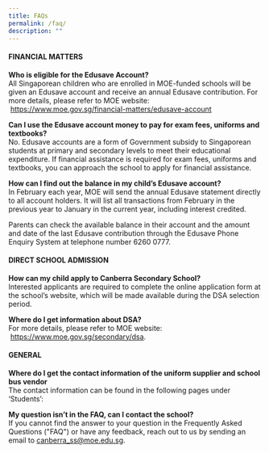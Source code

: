 ```yaml
---
title: FAQs
permalink: /faq/
description: ""
---
```

<h4>FINANCIAL MATTERS</h4>
<p><strong>Who is eligible for the Edusave Account?<br></strong>All Singaporean children who are enrolled in MOE-funded schools will be given an Edusave account and receive an annual Edusave contribution. For more details, please refer to MOE website: &nbsp;<a href="https://www.moe.gov.sg/financial-matters/edusave-account" target="_blank" rel="noopener">https://www.moe.gov.sg/financial-matters/edusave-account</a></p>
<p><strong>Can I use the Edusave account money to pay for exam fees, uniforms and textbooks?<br></strong>No. Edusave accounts are a form of Government subsidy to Singaporean students at primary and secondary levels to meet their educational expenditure. If financial assistance is required for exam fees, uniforms and textbooks, you can approach the school to apply for financial assistance.</p>
<p><strong>How can I find out the balance in my child’s Edusave account?<br></strong>In February each year, MOE will send the annual Edusave statement directly to all account holders. It will list all transactions from February in the previous year to January in the current year, including interest credited.</p>
<p>Parents can check the available balance in their account and the amount and date of the last Edusave contribution through the Edusave Phone Enquiry System at telephone number 6260 0777.</p>
<h4>DIRECT SCHOOL ADMISSION</h4>
<p><strong>How can my child apply to Canberra Secondary School?<br></strong>Interested applicants are required to complete the online application form at the school’s website, which will be made available during the DSA selection period.</p>
<p><strong>Where do I get information about DSA?<br></strong>For more details, please refer to MOE website: &nbsp;<a href="https://www.moe.gov.sg/secondary/dsa" target="_blank" rel="noopener">https://www.moe.gov.sg/secondary/dsa</a>.</p>
<h4>GENERAL</h4>
<p><strong>Where do I get the contact information of the uniform supplier and school bus vendor<br></strong>The contact information can be found in the following pages under ‘Students’:<br></p>
<p><strong>My question isn’t in the FAQ, can I contact the school?<br></strong>If you cannot find the answer to your question in the Frequently Asked Questions ("FAQ") or have any feedback, reach out to us by sending an email to&nbsp;<a href="mailto:Canberra_ss@moe.edu.sg" target="">canberra_ss@moe.edu.sg</a>.</p>